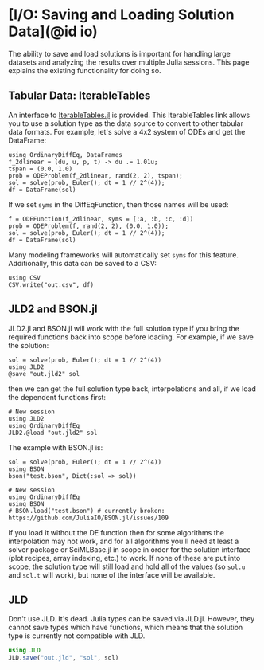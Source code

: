 # [I/O: Saving and Loading Solution Data](@id io)

The ability to save and load solutions is important for handling large datasets
and analyzing the results over multiple Julia sessions. This page explains the
existing functionality for doing so.

## Tabular Data: IterableTables

An interface to [IterableTables.jl](https://github.com/davidanthoff/IterableTables.jl)
is provided. This IterableTables link allows you to use a solution
type as the data source to convert to other tabular data formats. For example,
let's solve a 4x2 system of ODEs and get the DataFrame:

```@example IO
using OrdinaryDiffEq, DataFrames
f_2dlinear = (du, u, p, t) -> du .= 1.01u;
tspan = (0.0, 1.0)
prob = ODEProblem(f_2dlinear, rand(2, 2), tspan);
sol = solve(prob, Euler(); dt = 1 // 2^(4));
df = DataFrame(sol)
```

If we set `syms` in the DiffEqFunction, then those names will be used:

```@example IO
f = ODEFunction(f_2dlinear, syms = [:a, :b, :c, :d])
prob = ODEProblem(f, rand(2, 2), (0.0, 1.0));
sol = solve(prob, Euler(); dt = 1 // 2^(4));
df = DataFrame(sol)
```

Many modeling frameworks will automatically set `syms` for this feature.
Additionally, this data can be saved to a CSV:

```@example IO
using CSV
CSV.write("out.csv", df)
```

## JLD2 and BSON.jl

JLD2.jl and BSON.jl will work with the full solution type if you bring the required functions
back into scope before loading. For example, if we save the solution:

```@example IO
sol = solve(prob, Euler(); dt = 1 // 2^(4))
using JLD2
@save "out.jld2" sol
```

then we can get the full solution type back, interpolations and all,
if we load the dependent functions first:

```@example IO
# New session
using JLD2
using OrdinaryDiffEq
JLD2.@load "out.jld2" sol
```

The example with BSON.jl is:

```@example IO
sol = solve(prob, Euler(); dt = 1 // 2^(4))
using BSON
bson("test.bson", Dict(:sol => sol))
```

```@example IO
# New session
using OrdinaryDiffEq
using BSON
# BSON.load("test.bson") # currently broken: https://github.com/JuliaIO/BSON.jl/issues/109
```

If you load it without the DE function then for some algorithms the
interpolation may not work, and for all algorithms you'll need
at least a solver package or SciMLBase.jl in scope in order for
the solution interface (plot recipes, array indexing, etc.) to
work. If none of these are put into scope, the solution type
will still load and hold all of the values (so `sol.u` and `sol.t`
will work), but none of the interface will be available.

## JLD

Don't use JLD. It's dead. Julia types can be saved via JLD.jl.
However, they cannot save types which have functions, which means that
the solution type is currently not compatible with JLD.

```julia
using JLD
JLD.save("out.jld", "sol", sol)
```

